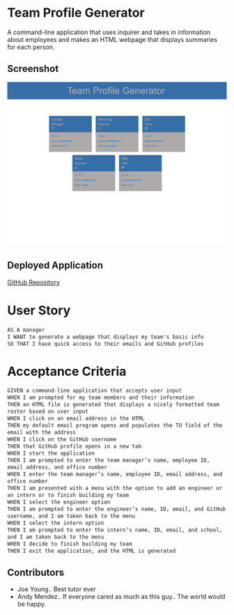 # Team Profile Generator
A command-line application that uses inquirer and takes in information about employees and makes an HTML webpage that displays summaries for each person. 

## Screenshot
![Preview](./assets/image/screencapture-file-Users-emilypozzi-Desktop-coding-bootcamp-team-profile-generator-dist-index-html-2021-07-21-00_54_28.png)

## Deployed Application
[GitHub Repository](https://emilyepozzi.github.io/team-profile-generator/)

# User Story
```
AS A manager
I WANT to generate a webpage that displays my team's basic info
SO THAT I have quick access to their emails and GitHub profiles
```

# Acceptance Criteria
```
GIVEN a command-line application that accepts user input
WHEN I am prompted for my team members and their information
THEN an HTML file is generated that displays a nicely formatted team roster based on user input
WHEN I click on an email address in the HTML
THEN my default email program opens and populates the TO field of the email with the address
WHEN I click on the GitHub username
THEN that GitHub profile opens in a new tab
WHEN I start the application
THEN I am prompted to enter the team manager’s name, employee ID, email address, and office number
WHEN I enter the team manager’s name, employee ID, email address, and office number
THEN I am presented with a menu with the option to add an engineer or an intern or to finish building my team
WHEN I select the engineer option
THEN I am prompted to enter the engineer’s name, ID, email, and GitHub username, and I am taken back to the menu
WHEN I select the intern option
THEN I am prompted to enter the intern’s name, ID, email, and school, and I am taken back to the menu
WHEN I decide to finish building my team
THEN I exit the application, and the HTML is generated
```

## Contributors
- Joe Young.. Best tutor ever
- Andy Mendez.. If everyone cared as much as this guy.. The world would be happy.
